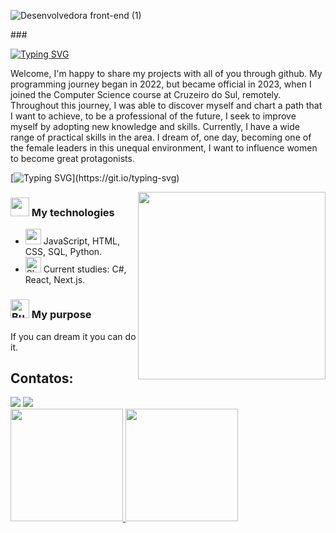 ![Desenvolvedora front-end (1)](https://github.com/Kelly20003/Kelly20003/blob/main/Banner%20para%20linkedin%20com%20c%C3%ADrculos%20minimalista%20cinza.png?raw=true)

###[](https://readme-typing-svg.herokuapp.com?font=Garamond&weight=900&size=32&duration=4000&pause=1000&color=E5F7F4&center=falso&vCenter=falso&repeat=verdadeiro&random=falso&width=435&lines=Hello+world%2C+I'm+Kelly+Antunes+%F0%9F%91%A9%F0%9F%8F%BB%E2%80%8D%F0%9F%92%BB)

[![Typing SVG](https://readme-typing-svg.herokuapp.com?font=Fira+Code&pause=1000&random=false&width=435&lines=Brazil%2C+Para%C3%ADba+%F0%9F%8C%B1;Women+in+technology+%F0%9F%91%A9%F0%9F%8F%BB%F0%9F%91%A9%F0%9F%8F%BD;Computer+science+student%F0%9F%93%9A)](https://git.io/typing-svg)

Welcome, I'm happy to share my projects with all of you through github. My programming journey began in 2022, but became official in 2023, when I joined the Computer Science course at Cruzeiro do Sul, remotely. Throughout this journey, I was able to discover myself and chart a path that I want to achieve, to be a professional of the future, I seek to improve myself by adopting new knowledge and skills. Currently, I have a wide range of practical skills in the area. I dream of, one day, becoming one of the female leaders in this unequal environment, I want to influence women to become great protagonists.

[![Typing SVG](https://readme-typing-svg.herokuapp.com?font=Fira+Code&duration=4000&pause=1000&color=E5F7F4&center=falso&vCenter=falso&repeat=verdadeiro&random=falso&width=435&lines=Just+keep+walking.%F0%9F%A4%B8%F0%9F%8F%BB%E2%80%8D%E2%99%80%EF%B8%8F%F0%9F%8F%83%F0%9F%8F%BB%E2%80%8D%E2%99%80%EF%B8%8F;It+comes+from+an+indomitable+will.)](https://git.io/typing-svg)

<img align="right" alt="" height="300px" src="https://i.pinimg.com/originals/a8/62/69/a862699754b532ac90b0c9f0ca60b894.gif">


### <img src="https://i.gifer.com/KWZg.gif" width="30" height="30" /> My technologies
- <img src="https://github.com/Kelly20003/Kelly20003/assets/126263054/8a18b327-7883-4e8a-97d3-6158d94cbf83" 
    alt="computer" width="25" height="25" /> JavaScript, HTML, CSS, SQL, Python.
- <img src="https://github.com/Kelly20003/Kelly20003/assets/126263054/28b5a00b-d882-4013-87ba-ecf7e2d29930" alt="Sherlock Holmes" width="25" height="25" /> Current studies: C#, React, Next.js.

### <img src="https://github.com/Kelly20003/Kelly20003/assets/126263054/66eb1309-bef1-4f90-8250-b292601947fa" alt="Butterfly" width="30" height="30" /> My purpose
If you can dream it you can do it.

## Contatos:

<div>
<a href = "mailto:kellyantunes04@gmail.com"><img loading="lazy" src="https://img.shields.io/badge/Gmail-D14836?style=for-the-badge&logo=gmail&logoColor=white" target="_blank"></a>
<a href="www.linkedin.com/in/kelly-antunes77" target="_blank"><img loading="lazy" src="https://img.shields.io/badge/-LinkedIn-%230077B5?style=for-the-badge&logo=linkedin&logoColor=white" target="_blank"></a>   
</div>

<div>
<a href="https://github.com/Kelly20003">
<img loading="lazy" height="180em" src="https://github-readme-stats.vercel.app/api/top-langs/?username=Kelly20003&layout=compact&langs_count=7&theme=dracula"/>
<img loading="lazy" height="180em" src="https://github-readme-stats.vercel.app/api?username=Kelly20003&show_icons=true&theme=dracula&include_all_commits=true&count_private=true"/>
</div>







